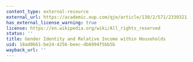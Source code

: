 ```yaml
---
content_type: external-resource
external_url: https://academic.oup.com/qje/article/130/2/571/2330321
has_external_license_warning: true
license: https://en.wikipedia.org/wiki/All_rights_reserved
status: ''
title: Gender Identity and Relative Income within Households
uid: 18ad0661-be24-4256-beec-db6994f5bb5b
wayback_url: ''
---
```

